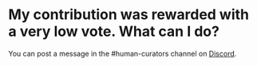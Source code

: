 # My contribution was rewarded with a very low vote. What can I do?

You can post a message in the #human-curators channel on [Discord](https://discord.gg/UCvqCsx).
